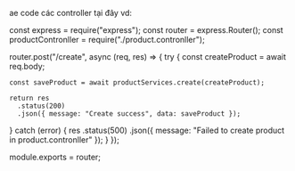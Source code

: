 ae code các controller tại đây
vd: 

const express = require("express");
const router = express.Router();
const productContronller = require("./product.contronller");

router.post("/create", async (req, res) => {
  try {
    const createProduct = await req.body;

    const saveProduct = await productServices.create(createProduct);

    return res
      .status(200)
      .json({ message: "Create success", data: saveProduct });
  } catch (error) {
    res
      .status(500)
      .json({ message: "Failed to create product in product.contronller" });
  }
});


module.exports = router;
